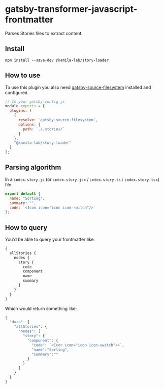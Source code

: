 # gatsby-transformer-javascript-frontmatter

Parses Stories files to extract content.

## Install

`npm install --save-dev @kamila-lab/story-loader`

## How to use

To use this plugin you also need [gatsby-source-filesystem](https://github.com/gatsbyjs/gatsby/tree/master/packages/gatsby-source-filesystem) installed and configured.

```javascript
// In your gatsby-config.js
module.exports = {
  plugins: [
    {
      resolve: `gatsby-source-filesystem`,
      options: {
        path: `./.stories/`
      }
    },
    "@kamila-lab/story-loader"
  ]
};
```

## Parsing algorithm

In a `index.story.js` (or `index.story.jsx` / `index.story.ts` / `index.story.tsx`) file.

```javascript
export default {
  name: "Sorting",
  summary: "",
  code: `<Icon icon="icon icon-switch"/>`
};
```

## How to query

You'd be able to query your frontmatter like:

```graphql
{
  allStories {
    nodes {
      story {
        code
        component
        name
        summary
      }
    }
  }
}
```

Which would return something like:

```javascript
{
  "data": {
    "allStories": {
      "nodes": [
        "story": {
          "component": {
            "code": `<Icon icon="icon icon-switch"/>`,
            "name":"Sorting",
            "summary":""
          }
        }
      ]
    }
  }
}
```
